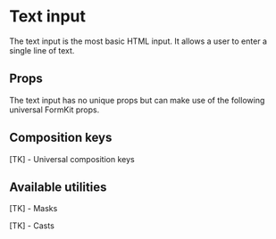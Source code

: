 # Text input

The text input is the most basic HTML input. It allows a user to enter a single
line of text.

<example
name="Text input"
file="/_content/examples/text/text"
langs="vue"></example>

## Props

The text input has no unique props but can make use of the following universal
FormKit props.

<reference-table>
</reference-table>

## Composition keys

[TK] - Universal composition keys

## Available utilities

[TK] - Masks

[TK] - Casts
